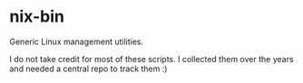 # nix-bin
Generic Linux management utilities.

I do not take credit for most of these scripts. I collected them over the years and needed a central repo to track them :)
